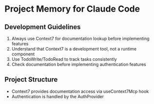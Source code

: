 # Project Memory for Claude Code

## Development Guidelines

1. Always use Context7 for documentation lookup before implementing features
2. Understand that Context7 is a development tool, not a runtime component
3. Use TodoWrite/TodoRead to track tasks consistently
4. Check documentation before implementing authentication features

## Project Structure

- Context7 provides documentation access via useContext7Mcp hook
- Authentication is handled by the AuthProvider
